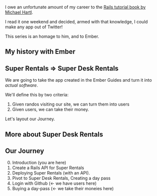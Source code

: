 I owe an unfortunate amount of my career to the [Rails tutorial book by Michael Hartl](https://www.railstutorial.org/).

I read it one weekend and decided, armed with that knowledge, I could make any app out of Twitter!

This series is an homage to him, and to Ember.

## My history with Ember

## Super Rentals => Super Desk Rentals

We are going to take the app created in the Ember Guides and turn it into _actual software_.

We'll define this by two criteria:

1. Given randos visiting our site, we can turn them into users
2. Given users, we can take their money.

Let's layout our Journey.

## More about Super Desk Rentals

## Our Journey

0. Introduction (you are here)
1. Create a Rails API for Super Rentals
2. Deploying Super Rentals (with an API).
3. Pivot to Super Desk Rentals, Creating a day pass
4. Login with Github (<- we have users here)
5. Buying a day-pass (<- we take their moneies here)

